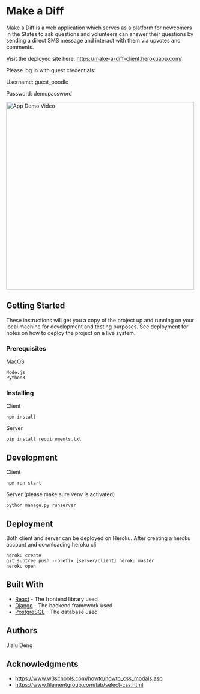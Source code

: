 # Make a Diff

Make a Diff is a web application which serves as a platform for newcomers in the States to ask questions and volunteers can answer their questions by sending a direct SMS message and interact with them via upvotes and comments.

Visit the deployed site here: https://make-a-diff-client.herokuapp.com/

Please log in with guest credentials:

Username: guest_poodle

Password: demopassword

<a href="https://www.youtube.com/watch?v=485dKpng86I" target="_blank"><img src="https://i.imgur.com/azDbbg0.png" 
alt="App Demo Video" width="500" /></a>

## Getting Started

These instructions will get you a copy of the project up and running on your local machine for development and testing purposes. See deployment for notes on how to deploy the project on a live system.

### Prerequisites

MacOS
```
Node.js
Python3
```

### Installing

Client
```
npm install
```

Server
```
pip install requirements.txt
```

## Development

Client
```
npm run start
```

Server (please make sure venv is activated)
``` 
python manage.py runserver
```

## Deployment

Both client and server can be deployed on Heroku. 
After creating a heroku account and downloading heroku cli
```
heroku create
git subtree push --prefix [server/client] heroku master
heroku open
```

## Built With

* [React](https://reactjs.org/) - The frontend library used
* [Django](https://www.djangoproject.com/) - The backend framework used
* [PostgreSQL](https://www.postgresql.org/) - The database used
 

## Authors
Jialu Deng

## Acknowledgments

* https://www.w3schools.com/howto/howto_css_modals.asp
* https://www.filamentgroup.com/lab/select-css.html
